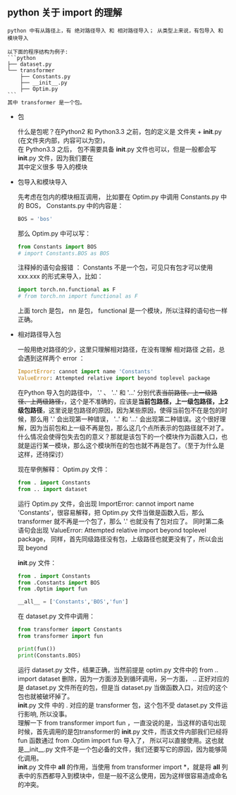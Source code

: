 ## python 关于 import 的理解

    python 中有从路径上，有 绝对路径导入 和 相对路径导入； 从类型上来说，有包导入 和 模块导入

    以下面的程序结构为例子:
    ```python
    ├── dataset.py
    └── transformer
        ├── Constants.py
        ├── __init__.py
        ├── Optim.py
    ```
    其中 transformer 是一个包。  

- 包

    什么是包呢？在Python2 和 Python3.3 之前，包的定义是 文件夹 + __init__.py (在文件夹内部，内容可以为空)，  
    在 Python3.3 之后， 包不需要具备 __init__.py 文件也可以，但是一般都会写 __init__.py 文件，因为我们要在  
    其中定义很多 导入的模块

- 包导入和模块导入  

    先考虑在包内的模块相互调用， 比如要在 Optim.py 中调用 Constants.py 中的 BOS， Constants.py 中的内容是：
    ```python
    BOS = 'bos'
    ```
    那么 Optim.py 中可以写：
    ```python
    from Constants import BOS
    # import Constants.BOS as BOS 
    ```
    注释掉的语句会报错 ： Constants 不是一个包，可见只有包才可以使用 xxx.xxx 的形式来导入，比如：
    ```python
    import torch.nn.functional as F
    # from torch.nn import functional as F
    ```
    上面 torch 是包， nn 是包， functional 是一个模块，所以注释的语句也一样正确。



- 相对路径导入包  

    一般用绝对路径的少，这里只理解相对路径，在没有理解 相对路径 之前，总会遇到这样两个 error ：
    ```python
    ImportError: cannot import name 'Constants'
    ValueError: Attempted relative import beyond toplevel package
    ```
    在Python 导入包的路径中， '.' 、 '..'  和 '...' 分别代表~~当前路径、上一级路径、上两级路径，~~，这个是不准确的，应该是**当前包路径，上一级包路径，上2级包路径**，这里说是包路径的原因，因为某些原因，使得当前包不在是包的时候，那么用 '.' 会出现第一种错误， '..' 和 '...' 会出现第二种错误。这个很好理解，因为当前包和上一级不再是包，那么这几个点所表示的包路径就不对了。  
    什么情况会使得包失去包的意义？那就是该包下的一个模块作为函数入口，也就是运行某一模块，那么这个模块所在的包也就不再是包了。（至于为什么是这样，还待探讨）  

    现在举例解释：
    Optim.py 文件：
    ```python
    from . import Constants
    from .. import dataset
    ```
    运行 Optim.py 文件，会出现 ImportError: cannot import name 'Constants'，很容易解释，把 Optim.py 文件当做是函数入后，那么 transformer 就不再是一个包了，那么 '.' 也就没有了包对应了。 同时第二条语句会出现 ValueError: Attempted relative import beyond toplevel package， 同样，首先同级路径没有包，上级路径也就更没有了，所以会出现 beyond   

    __init__.py 文件：
    ```python
    from . import Constants
    from .Constants import BOS
    from .Optim import fun

    __all__ = ['Constants','BOS','fun']
    ```
    在 dataset.py 文件中调用：
    ```python
    from transformer import Constants
    from transformer import fun

    print(fun())
    print(Constants.BOS)
    ```
    运行 dataset.py 文件，结果正确，当然前提是 optim.py 文件中的 from .. import dataset 删除，因为一方面涉及到循环调用，另一方面， .. 正好对应的是 dataset.py 文件所在的包，但是当 dataset.py 当做函数入口，对应的这个包也就被破坏掉了。  
    __init__.py 文件 中的 . 对应的是 transformer 包，这个包不受 dataset.py 文件运行影响, 所以没事。  
    理解一下 from transformer import fun ，一直没说的是，当这样的语句出现时候，首先调用的是包transformer的 __init__.py 文件，而该文件内部我们已经将 fun 函数通过 from .Optim import fun 导入了， 所以可以直接使用。这也就是__init__.py 文件不是一个包必备的文件，我们还要写它的原因，因为能够简化调用。  
    __init__.py 文件中 __all__ 的作用，当使用 from transformer import *，就是将 __all__ 列表中的东西都导入到模块中，但是一般不这么使用，因为这样很容易造成命名的冲突。  

